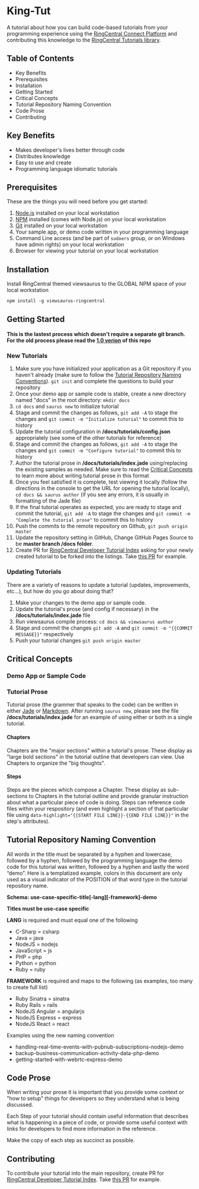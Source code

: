 # King-Tut

A tutorial about how you can build code-based tutorials from your programming experience using the [RingCentral Connect Platform](https://developers.ringcentral.com) and contributing this knowledge to the [RingCentral Tutorials library](https://developers.ringcentral.com/tutorials).

## Table of Contents

* Key Benefits
* Prerequisites
* Installation
* Getting Started
* Critical Concepts
* Tutorial Repository Naming Convention
* Code Prose
* Contributing

## Key Benefits

* Makes developer's lives better through code
* Distributes knowledge
* Easy to use and create
* Programming language idiomatic tutorials

## Prerequisites

These are the things you will need before you get started:

1. [Node.js](https://nodejs.org) installed on your local workstation
2. [NPM](https://www.npmjs.com/) installed (comes with Node.js) on your local workstation
3. [Git]() installed on your local workstation
4. Your sample app, or demo code written in your programming language
5. Command Line access (and be part of `sudoers` group, or on Windows have admin rights) on your local workstation
6. Browser for viewing your tutorial on your local workstation

## Installation

Install RingCentral themed viewsaurus to the GLOBAL NPM space of your local workstation

```
npm install -g viewsaurus-ringcentral
```

## Getting Started

#### This is the lastest process which doesn't require a separate git branch. For the old process please read the [1.0 verion](https://github.com/ringcentral-tutorials/king-tut/tree/1.0) of this repo

### New Tutorials

1. Make sure you have initialized your application as a Git repository if you haven't already (make sure to follow the [Tutorial Repository Naming Conventions](#tutorial-repository-naming-convention)). `git init` and complete the questions to build your repository
1. Once your demo app or sample code is stable, create a new directory named "docs" in the root directory: `mkdir docs`
1. `cd docs` and `saurus new` to initialize tutorial
1. Stage and commit the changes as follows, `git add -A` to stage the changes and `git commit -m "Initialize tutorial"` to commit this to history
1. Update the tutorial configuration in **/docs/tutorials/config.json** appropriately (see some of the other tutorials for reference)
1. Stage and commit the changes as follows, `git add -A` to stage the changes and `git commit -m "Configure tutorial"` to commit this to history
1. Author the tutorial prose in **/docs/tutorials/index.jade** using/replacing the existing samples as needed. Make sure to read the [Critical Concepts](#critical-concepts) to learn more about writing tutorial prose in this format
1. Once you feel satisfied it is complete, test viewing it locally (follow the directions in the console to get the URL for opening the tutorial locally), `cd docs && saurus author` (if you see any errors, it is usually in formatting of the Jade file)
1. If the final tutorial operates as expected, you are ready to stage and commit the tutorial,  `git add -A` to stage the changes and `git commit -m "Complete the tutorial prose"` to commit this to history
1. Push the commits to the remote repository on Github, `git push origin master`
1. Update the repository setting in GitHub, Change GitHub Pages Source to be **master branch /docs folder**.
1. Create PR for [RingCentral Developer Tutorial Index](https://github.com/ringcentral/tutorials) asking for your newly created tutorial to be forked into the listings. Take [this PR](https://github.com/ringcentral/tutorials/pull/16) for example.


### Updating Tutorials

There are a variety of reasons to update a tutorial (updates, improvements, etc...), but how do you go about doing that?

1. Make your changes to the demo app or sample code.
1. Update the tutorial's prose (and config if necessary) in the **/docs/tutorials/index.jade** file
1. Run viewsaurus compile process: `cd docs && viewsaurus author`
1. Stage and commit the changes `git add -A` and `git commit -m "{{COMMIT MESSAGE}}"` respectively
1. Push your tutorial changes `git push origin master`

## Critical Concepts

### Demo App or Sample Code

### Tutorial Prose

Tutorial prose (the grammer that speaks to the code) can be written in either [Jade](https://naltatis.github.io/jade-syntax-docs/) or [Markdown](https://daringfireball.net/projects/markdown/syntax). After running `saurus new`, please see the file **/docs/tutorials/index.jade** for an example of using either or both in a single tutorial.

#### Chapters

Chapters are the "major sections" within a tutorial's prose. These display as "large bold sections" in the tutorial outline that developers can view. Use Chapters to organize the "big thoughts".

#### Steps

Steps are the pieces which compose a Chapter. These display as sub-sections to Chapters in the tutorial outline and provide granular instruction about what a particular piece of code is doing. Steps can reference code files within your respository (and even highlight a section of that particular file using `data-highlight="{{START FILE LINE}}-{{END FILE LINE}}"` in the step's attributes).

## Tutorial Repository Naming Convention

All words in the title must be separated by a hyphen and lowercase, followed by a hyphen, followed by the programming language the demo code for this tutorial was written, followed by a hyphen and lastly the word “demo”. Here is a templatized example, colors in this document are only used as a visual indicator of the POSITION of that word type in the tutorial repository name.

**Schema:** __use-case-specific-title[-lang][-framework]-demo__

**Titles must be use-case specific**

**LANG** is required and must equal one of the following

* C-Sharp = csharp
* Java = java
* NodeJS  = nodejs
* JavaScript  = js
* PHP     = php
* Python      = python
* Ruby        = ruby

**FRAMEWORK** is required and maps to the following (as examples, too many to create full list)

* Ruby Sinatra        = sinatra
* Ruby Rails      = rails
* NodeJS Angular  = angularjs
* NodeJS Express  = express
* NodeJS React        = react

Examples using the new naming convention

* handling-real-time-events-with-pubnub-subscriptions-nodejs-demo
* backup-business-communication-activity-data-php-demo
* getting-started-with-webrtc-express-demo

## Code Prose

When writing your prose it is important that you provide some context or "how to setup" things for developers so they understand what is being discussed.

Each Step of your tutorial should contain useful information that describes what is happening in a piece of code, or provide some useful context with links for developers to find more information in the reference.

Make the copy of each step as succinct as possible.

## Contributing

To contribute your tutorial into the main repository, create PR for [RingCentral Developer Tutorial Index](https://github.com/ringcentral/tutorials). Take [this PR](https://github.com/ringcentral/tutorials/pull/16) for example.
